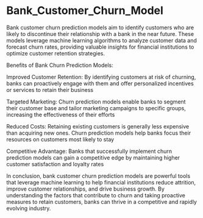 # Bank_Customer_Churn_Model
Bank customer churn prediction models aim to identify customers who are likely to discontinue their relationship with a bank in the near future.
These models leverage machine learning algorithms to analyze customer data and forecast churn rates, providing valuable insights for financial institutions to optimize customer retention strategies.

Benefits of Bank Churn Prediction Models:

  Improved Customer Retention: By identifying customers at risk of churning, banks can proactively engage with them and offer personalized incentives or services     to retain their business

  Targeted Marketing: Churn prediction models enable banks to segment their customer base and tailor marketing campaigns to specific groups, increasing the           effectiveness of their efforts

  Reduced Costs: Retaining existing customers is generally less expensive than acquiring new ones. Churn prediction models help banks focus their resources on        customers most likely to stay

  Competitive Advantage: Banks that successfully implement churn prediction models can gain a competitive edge by maintaining higher customer satisfaction and        loyalty rates

 
In conclusion, bank customer churn prediction models are powerful tools that leverage machine learning to help financial institutions reduce attrition, improve customer relationships, and drive business growth. By understanding the factors that contribute to churn and taking proactive measures to retain customers, banks can thrive in a competitive and rapidly evolving industry.

